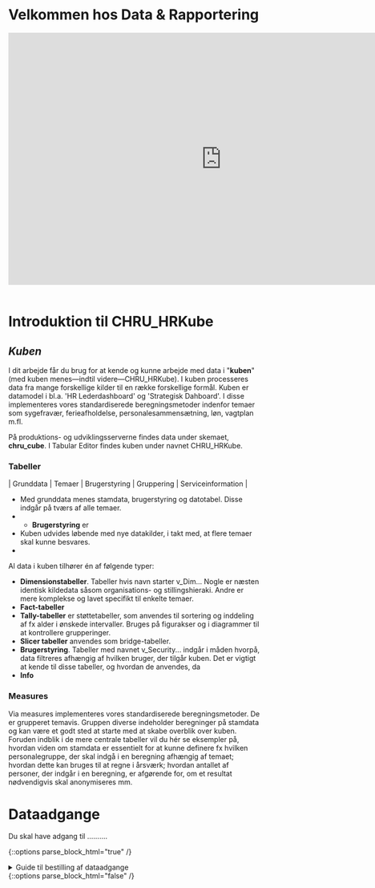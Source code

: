 # Velkommen hos Data & Rapportering

<!-- Embed iFrame. PowerPoint: "lntroduktion og onboarding 2022" s.18-21   
&wdStart=1 - this parameter sets the starting page number of the embedded document
&wdEnd=10 - this parameter sets the ending page number of the embedded document
-->
<center>
<iframe src="https://regionh-my.sharepoint.com/personal/stefan_sajin-henningsen_regionh_dk/_layouts/15/Doc.aspx?sourcedoc={9eae6cfa-732f-48a1-81f3-246e3b6a2e86}&amp;action=embedview&amp;wdAr=1.7777777&showNavigation=FALSE&wdStart=18&wdEnd=21" width="850" height="503" frameborder="0" seamless="TRUE" start="18" end="21"></iframe>
</center>
<br>



# Introduktion til CHRU_HRKube

## ***Kuben***
I dit arbejde får du brug for at kende og kunne arbejde med data i "**kuben**" (med kuben menes—indtil videre—CHRU_HRKube). 
I kuben processeres data fra mange forskellige kilder til en række forskellige formål. Kuben er datamodel i bl.a. 'HR Lederdashboard' og 'Strategisk Dahboard'. I disse implementeres vores standardiserede beregningsmetoder indenfor temaer som sygefravær, ferieafholdelse, personalesammensætning, løn, vagtplan m.fl.

På produktions- og udviklingsserverne findes data under skemaet, **chru_cube**. I Tabular Editor findes kuben under navnet CHRU_HRKube.



### Tabeller

|     Grunddata     |       Temaer      |   Brugerstyring   |     Gruppering    | Serviceinformation |

- Med grunddata menes stamdata, brugerstyring og datotabel. Disse indgår på tværs af alle temaer. 
- - **Brugerstyring** er 
- Kuben udvides løbende med nye datakilder, i takt med, at flere temaer skal kunne besvares.
- 

Al data i kuben tilhører én af følgende typer:
- **Dimensionstabeller**. Tabeller hvis navn starter v_Dim... Nogle er næsten identisk kildedata såsom organisations- og stillingshieraki. Andre er mere komplekse og lavet specifikt til enkelte temaer. 
- **Fact-tabeller**
- **Tally-tabeller** er støttetabeller, som anvendes til sortering og inddeling af fx alder i ønskede intervaller. Bruges på figurakser og i diagrammer til at kontrollere grupperinger.
- **Slicer tabeller** anvendes som bridge-tabeller. 
- **Brugerstyring**. Tabeller med navnet v_Security... indgår i måden hvorpå, data filtreres afhængig af hvilken bruger, der tilgår kuben. Det er vigtigt at kende til disse tabeller, og hvordan de anvendes, da 
- **Info**



### Measures
Via measures implementeres vores standardiserede beregningsmetoder. De er grupperet temavis. Gruppen diverse indeholder beregninger på stamdata og kan være et godt sted at starte med at skabe overblik over kuben. Foruden indblik i de mere centrale tabeller vil du hér se eksempler på, hvordan viden om stamdata er essentielt for at kunne definere fx hvilken personalegruppe, der skal indgå i en beregning afhængig af temaet; hvordan dette kan bruges til at regne i årsværk; hvordan antallet af personer, der indgår i en beregning, er afgørende for, om et resultat nødvendigvis skal anonymiseres mm.



# Dataadgange
Du skal have adgang til ..........
<!-- Embed iFrame. word-doc: "Guide til bestilling af adgange.docx" på OneDrive-->
{::options parse_block_html="true" /}
<details><summary markdown="span">Guide til bestilling af dataadgange</summary>
<center>
<iframe src="https://regionh-my.sharepoint.com/personal/stefan_sajin-henningsen_regionh_dk/_layouts/15/Doc.aspx?sourcedoc={c652f92d-8025-4f11-9b4c-3e0f0e0dadba}&amp;action=embedview&amp;wdEmbedCode=0&amp;wdPrint=0&wdToolbar=FALSE" width="100%" height="700" frameborder="0" seamless="yes"></iframe>
</center>
<br>
</details>
{::options parse_block_html="false" /}






